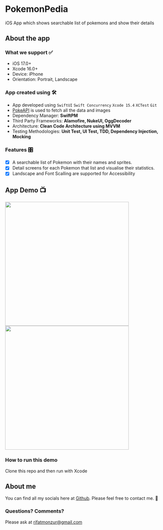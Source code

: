 # PokemonPedia
iOS App which shows searchable list of pokemons and show their details
## About the app
### What we support ✅
- iOS 17.0+
- Xcode 16.0+
- Device: iPhone
- Orientation: Portrait, Landscape 

### App created using :hammer_and_wrench:
- App developed using `SwiftUI` `Swift Concurrency` `Xcode 15.4` `XCTest` `Git`
- [PokeAPI](https://pokeapi.co) is used to fetch all the data and images
- Dependency Manager: **SwiftPM**
- Third Party Frameworks: **Alamofire, NukeUI, OggDecoder**
- Architecture: **Clean Code Architecture using MVVM**
- Testing Methodologies: **Unit Test, UI Test, TDD, Dependency Injection, Mocking**

### Features 🎛️
- [x] A searchable list of Pokemon with their names and sprites.
- [x] Detail screens for each Pokemon that list and visualise their statistics.
- [x] Landscape and Font Scalling are supported for Accessibility

## App Demo 📺

<p align="row">
<img src= "https://github.com/rifat1234/Pokemon/blob/main/Demo/demo_dark.gif" width="400" >
<img src= "https://github.com/rifat1234/Pokemon/blob/main/Demo/demo_light.gif" width="400" >
</p>

### How to run this demo

Clone this repo and then run with Xcode

## About me 
You can find all my socials here at [Github](https://github.com/rifat1234). Please feel free to contact me. 🙂

### Questions? Comments?

Please ask at rifatmonzur@gmail.com
